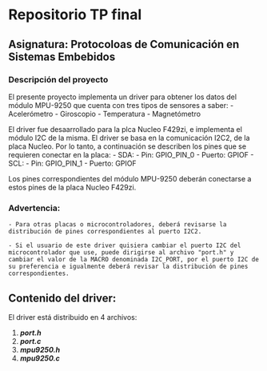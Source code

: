 # Repositorio TP final
## Asignatura: Protocoloas de Comunicación en Sistemas Embebidos

### Descripción del proyecto

El presente proyecto implementa un driver para obtener los datos del módulo MPU-9250 que cuenta con tres tipos de sensores a saber: 
    - Acelerómetro
    - Giroscopio 
    - Temperatura
    - Magnetómetro

El driver fue desaarrollado para la plca Nucleo F429zi, e implementa el módulo I2C de la misma. El driver se basa en la comunicación I2C2, de la placa Nucleo. Por lo tanto, a continuación se describen los pines que se requieren conectar en la placa:
    - SDA:
        - Pin: GPIO_PIN_0
        - Puerto: GPIOF
    - SCL:
        - Pin: GPIO_PIN_1
        - Puerto: GPIOF

Los pines correspondientes del módulo MPU-9250 deberán conectarse a estos pines de la placa Nucleo F429zi.

### Advertencia:

    - Para otras placas o microcontroladores, deberá revisarse la distribución de pines correspondientes al puerto I2C2.

    - Si el usuario de este driver quisiera cambiar el puerto I2C del microcontrolador que use, puede dirigirse al archivo "port.h" y cambiar el valor de la MACRO denominada I2C_PORT, por el puerto I2C de su preferencia e igualmente deberá revisar la distribución de pines correspondientes.

## Contenido del driver:
El driver está distribuido en 4 archivos:

1. ***port.h***
2. ***port.c***
3. ***mpu9250.h***
4. ***mpu9250.c***
